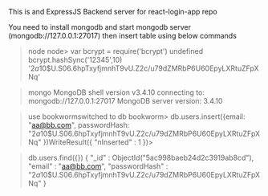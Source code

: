 This is and ExpressJS  Backend server for react-login-app repo

You need to install mongodb and start mongodb server (mongodb://127.0.0.1:27017)
then insert table using below commands

>node
node> var bcrypt = require('bcrypt')
undefined
> bcrypt.hashSync('12345',10)
'$2a$10$U.S06.6hpTxyfjmnhT9vU.Z2c/u79dZMRbP6U60EpyLXRtuZFpXNq'
>

> mongo
MongoDB shell version v3.4.10
connecting to: mongodb://127.0.0.1:27017
MongoDB server version: 3.4.10

> use bookwormswitched to db bookworm> db.users.insert({email: "aa@bb.com", passwordHash: "$2a$10$U.S06.6hpTxyfjmnhT9vU.Z2c/u79dZMRbP6U60EpyLXRtuZFpXNq" })WriteResult({ "nInserted" : 1 })>


> db.users.find({})
{ "_id" : ObjectId("5ac998baeb24d2c3919ab8cd"), "email" : "aa@bb.com", "passwordHash" : "$2a$10$U.S06.6hpTxyfjmnhT9vU.Z2c/u79dZMRbP6U60EpyLXRtuZFpXNq" }
